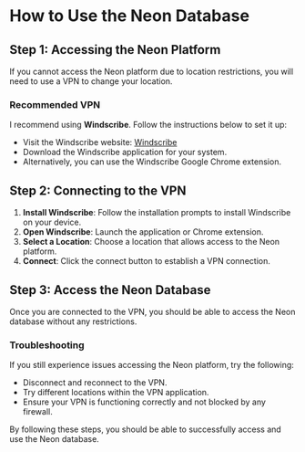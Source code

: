 # How to Use the Neon Database

## Step 1: Accessing the Neon Platform

If you cannot access the Neon platform due to location restrictions, you will need to use a VPN to change your location.

### Recommended VPN

I recommend using **Windscribe**. Follow the instructions below to set it up:

- Visit the Windscribe website: [Windscribe](https://windscribe.com/)
- Download the Windscribe application for your system.
- Alternatively, you can use the Windscribe Google Chrome extension.

## Step 2: Connecting to the VPN

1. **Install Windscribe**: Follow the installation prompts to install Windscribe on your device.
2. **Open Windscribe**: Launch the application or Chrome extension.
3. **Select a Location**: Choose a location that allows access to the Neon platform.
4. **Connect**: Click the connect button to establish a VPN connection.

## Step 3: Access the Neon Database

Once you are connected to the VPN, you should be able to access the Neon database without any restrictions.

### Troubleshooting

If you still experience issues accessing the Neon platform, try the following:

- Disconnect and reconnect to the VPN.
- Try different locations within the VPN application.
- Ensure your VPN is functioning correctly and not blocked by any firewall.

By following these steps, you should be able to successfully access and use the Neon database.
